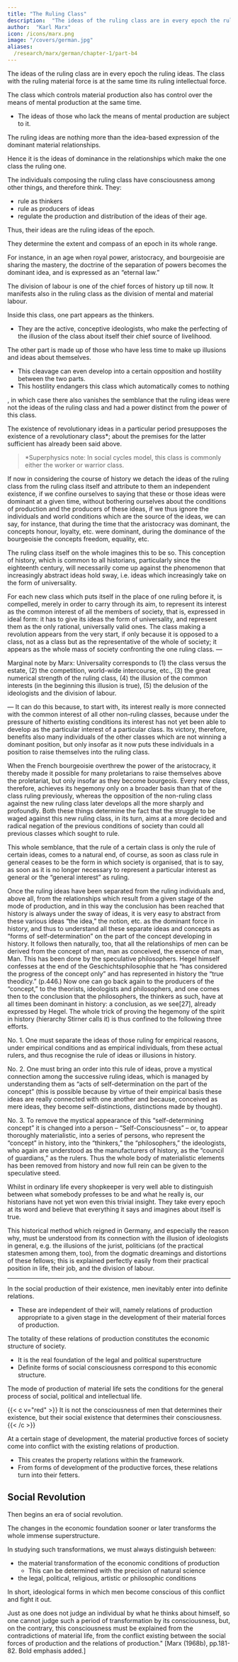 ```yaml
---
title: "The Ruling Class"
description:  "The ideas of the ruling class are in every epoch the ruling ideas, i.e. the class which is the ruling material force of society, is at the same time its ruling intellectual force"
author:  "Karl Marx"
icon: /icons/marx.png
image: "/covers/german.jpg"
aliases:
  /research/marx/german/chapter-1/part-b4
---
```




The ideas of the ruling class are in every epoch the ruling ideas. The class with the ruling material force is at the same time its ruling intellectual force. 

The class which controls material production also has control over the means of mental production at the same time.
- The ideas of those who lack the means of mental production are subject to it. 

The ruling ideas are nothing more than the idea-based expression of the dominant material relationships.

<!-- , the dominant material relationships grasped as ideas. -->

Hence it is the ideas of dominance in the relationships which make the one class the ruling one.

The individuals composing the ruling class have consciousness among other things, and therefore think. They:
- rule as thinkers
- rule as producers of ideas
- regulate the production and distribution of the ideas of their age.

Thus, their ideas are the ruling ideas of the epoch.

They determine the extent and compass of an epoch in its whole range. 

For instance, in an age when royal power, aristocracy, and bourgeoisie are sharing the mastery, the doctrine of the separation of powers becomes the dominant idea, and is expressed as an “eternal law.”



The division of labour is one of the chief forces of history up till now. It manifests also in the ruling class as the division of mental and material labour. 

Inside this class, one part appears as the thinkers.
- They are the active, conceptive ideologists, who make the perfecting of the illusion of the class about itself their chief source of livelihood.

The other part is made up of those who have less time to make up illusions and ideas about themselves.

 <!-- while the others’ attitude to these ideas and illusions is more passive and receptive, because they are in reality the active members of this class and -->

- This cleavage can even develop into a certain opposition and hostility between the two parts.
- This hostility endangers this class which automatically comes to nothing

, in which case there also vanishes the semblance that the ruling ideas were not the ideas of the ruling class and had a power distinct from the power of this class.

The existence of revolutionary ideas in a particular period presupposes the existence of a revolutionary class*; about the premises for the latter sufficient has already been said above.

> *Superphysics note: In social cycles model, this class is commonly either the worker or warrior class.

If now in considering the course of history we detach the ideas of the ruling class from the ruling class itself and attribute to them an independent existence, if we confine ourselves to saying that these or those ideas were dominant at a given time, without bothering ourselves about the conditions of production and the producers of these ideas, if we thus ignore the individuals and world conditions which are the source of the ideas, we can say, for instance, that during the time that the aristocracy was dominant, the concepts honour, loyalty, etc. were dominant, during the dominance of the bourgeoisie the concepts freedom, equality, etc. 

The ruling class itself on the whole imagines this to be so. This conception of history, which is common to all historians, particularly since the eighteenth century, will necessarily come up against the phenomenon that increasingly abstract ideas hold sway, i.e. ideas which increasingly take on the form of universality. 

For each new class which puts itself in the place of one ruling before it, is compelled, merely in order to carry through its aim, to represent its interest as the common interest of all the members of society, that is, expressed in ideal form: it has to give its ideas the form of universality, and represent them as the only rational, universally valid ones. The class making a revolution appears from the very start, if only because it is opposed to a class, not as a class but as the representative of the whole of society; it appears as the whole mass of society confronting the one ruling class. —

Marginal note by Marx: Universality corresponds to (1) the class versus the estate, (2) the competition, world-wide intercourse, etc., (3) the great numerical strength of the ruling class, (4) the illusion of the common interests (in the beginning this illusion is true), (5) the delusion of the ideologists and the division of labour.

— It can do this because, to start with, its interest really is more connected with the common interest of all other non-ruling classes, because under the pressure of hitherto existing conditions its interest has not yet been able to develop as the particular interest of a particular class. Its victory, therefore, benefits also many individuals of the other classes which are not winning a dominant position, but only insofar as it now puts these individuals in a position to raise themselves into the ruling class. 

When the French bourgeoisie overthrew the power of the aristocracy, it thereby made it possible for many proletarians to raise themselves above the proletariat, but only insofar as they become bourgeois. Every new class, therefore, achieves its hegemony only on a broader basis than that of the class ruling previously, whereas the opposition of the non-ruling class against the new ruling class later develops all the more sharply and profoundly. Both these things determine the fact that the struggle to be waged against this new ruling class, in its turn, aims at a more decided and radical negation of the previous conditions of society than could all previous classes which sought to rule.

This whole semblance, that the rule of a certain class is only the rule of certain ideas, comes to a natural end, of course, as soon as class rule in general ceases to be the form in which society is organised, that is to say, as soon as it is no longer necessary to represent a particular interest as general or the “general interest” as ruling.

Once the ruling ideas have been separated from the ruling individuals and, above all, from the relationships which result from a given stage of the mode of production, and in this way the conclusion has been reached that history is always under the sway of ideas, it is very easy to abstract from these various ideas “the idea,” the notion, etc. as the dominant force in history, and thus to understand all these separate ideas and concepts as “forms of self-determination” on the part of the concept developing in history. It follows then naturally, too, that all the relationships of men can be derived from the concept of man, man as conceived, the essence of man, Man. This has been done by the speculative philosophers. Hegel himself confesses at the end of the Geschichtsphilosophie that he “has considered the progress of the concept only” and has represented in history the “true theodicy.” (p.446.) Now one can go back again to the producers of the “concept,” to the theorists, ideologists and philosophers, and one comes then to the conclusion that the philosophers, the thinkers as such, have at all times been dominant in history: a conclusion, as we see[27], already expressed by Hegel. The whole trick of proving the hegemony of the spirit in history (hierarchy Stirner calls it) is thus confined to the following three efforts.

No. 1. One must separate the ideas of those ruling for empirical reasons, under empirical conditions and as empirical individuals, from these actual rulers, and thus recognise the rule of ideas or illusions in history.

No. 2. One must bring an order into this rule of ideas, prove a mystical connection among the successive ruling ideas, which is managed by understanding them as “acts of self-determination on the part of the concept” (this is possible because by virtue of their empirical basis these ideas are really connected with one another and because, conceived as mere ideas, they become self-distinctions, distinctions made by thought).

No. 3. To remove the mystical appearance of this “self-determining concept” it is changed into a person – “Self-Consciousness” – or, to appear thoroughly materialistic, into a series of persons, who represent the “concept” in history, into the “thinkers,” the “philosophers,” the ideologists, who again are understood as the manufacturers of history, as the “council of guardians,” as the rulers. Thus the whole body of materialistic elements has been removed from history and now full rein can be given to the speculative steed.

Whilst in ordinary life every shopkeeper is very well able to distinguish between what somebody professes to be and what he really is, our historians have not yet won even this trivial insight. They take every epoch at its word and believe that everything it says and imagines about itself is true.

This historical method which reigned in Germany, and especially the reason why, must be understood from its connection with the illusion of ideologists in general, e.g. the illusions of the jurist, politicians (of the practical statesmen among them, too), from the dogmatic dreamings and distortions of these fellows; this is explained perfectly easily from their practical position in life, their job, and the division of labour.


---


In the social production of their existence, men inevitably enter into definite relations. 
- These are independent of their will, namely relations of production appropriate to a given stage in the development of their material forces of production.

The totality of these relations of production constitutes the economic structure of society.
- It is the real foundation of the legal and political superstructure
- Definite forms of social consciousness correspond to this economic structure. 

The mode of production of material life sets the conditions for the general process of social, political and intellectual life. 

{{< c v="red" >}}
It is not the consciousness of men that determines their existence, but their social existence that determines their consciousness. 
{{< /c >}}

At a certain stage of development, the material productive forces of society come into conflict with the existing relations of production. 
- This creates the property relations within the framework.  <!-- of which they have operated hitherto.  --> 
- From forms of development of the productive forces, these relations turn into their fetters. 



## Social Revolution

Then begins an era of social revolution.

The changes in the economic foundation sooner or later transforms the whole immense superstructure.

In studying such transformations, we must always distinguish between:
- the material transformation of the economic conditions of production
  - This can be determined with the precision of natural science
- the legal, political, religious, artistic or philosophic conditions


In short, ideological forms in which men become conscious of this conflict and fight it out. 

Just as one does not judge an individual by what he thinks about himself, so one cannot judge such a period of transformation by its consciousness, but, on the contrary, this consciousness must be explained from the contradictions of material life, from the conflict existing between the social forces of production and the relations of production." [Marx (1968b), pp.181-82. Bold emphasis added.]

